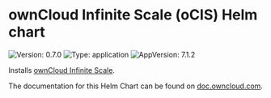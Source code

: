 
[comment]: # (DONT EDIT THIS FILE, it is autogenerated. Instead you need to edit README.md.gotmpl)

# ownCloud Infinite Scale (oCIS) Helm chart
![Version: 0.7.0](https://img.shields.io/badge/Version-0.7.0-informational?style=flat-square) ![Type: application](https://img.shields.io/badge/Type-application-informational?style=flat-square) ![AppVersion: 7.1.2](https://img.shields.io/badge/AppVersion-7.1.2-informational?style=flat-square)

Installs [ownCloud Infinite Scale](https://doc.owncloud.com/ocis/next/).

The documentation for this Helm Chart can be found on [doc.owncloud.com](https://doc.owncloud.com/ocis/next/deployment/container/orchestration/orchestration.html).
